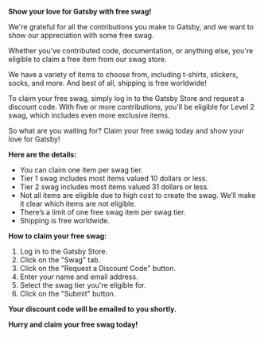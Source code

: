 
**Show your love for Gatsby with free swag!**

We're grateful for all the contributions you make to Gatsby, and we want to show our appreciation with some free swag.

Whether you've contributed code, documentation, or anything else, you're eligible to claim a free item from our swag store.

We have a variety of items to choose from, including t-shirts, stickers, socks, and more. And best of all, shipping is free worldwide!

To claim your free swag, simply log in to the Gatsby Store and request a discount code. With five or more contributions, you'll be eligible for Level 2 swag, which includes even more exclusive items.

So what are you waiting for? Claim your free swag today and show your love for Gatsby!

**Here are the details:**

* You can claim one item per swag tier.
* Tier 1 swag includes most items valued 10 dollars or less.
* Tier 2 swag includes most items valued 31 dollars or less.
* Not all items are eligible due to high cost to create the swag. We’ll make it clear which items are not eligible.
* There’s a limit of one free swag item per swag tier.
* Shipping is free worldwide.

**How to claim your free swag:**

1. Log in to the Gatsby Store.
2. Click on the "Swag" tab.
3. Click on the "Request a Discount Code" button.
4. Enter your name and email address.
5. Select the swag tier you're eligible for.
6. Click on the "Submit" button.

**Your discount code will be emailed to you shortly.**

**Hurry and claim your free swag today!**

